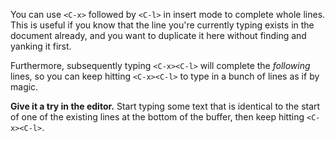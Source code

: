 You can use `<C-x>` followed by `<C-l>` in insert mode to complete whole lines. This is useful if you know that the line you're currently typing exists in the document already, and you want to duplicate it here without finding and yanking it first.

Furthermore, subsequently typing `<C-x><C-l>` will complete the _following_ lines, so you can keep hitting `<C-x><C-l>` to type in a bunch of lines as if by magic.

**Give it a try in the editor.** Start typing some text that is identical to the start of one of the existing lines at the bottom of the buffer, then keep hitting `<C-x><C-l>`.
